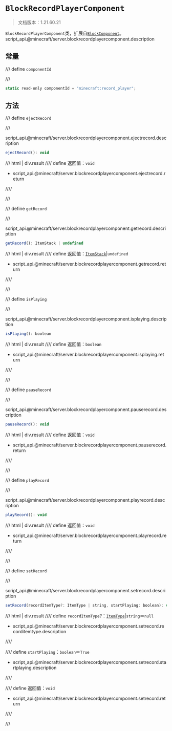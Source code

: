 # `BlockRecordPlayerComponent`

> 文档版本：1.21.60.21

`BlockRecordPlayerComponent`类，扩展自[`BlockComponent`](./blockcomponent.md)。script_api.@minecraft/server.blockrecordplayercomponent.description

## 常量

/// define
`componentId`


///

```js
static read-only componentId = "minecraft:record_player";
```


## 方法

/// define
`ejectRecord`


///

script_api.@minecraft/server.blockrecordplayercomponent.ejectrecord.description

```js
ejectRecord(): void
```

/// html | div.result
//// define
返回值：`void`

- script_api.@minecraft/server.blockrecordplayercomponent.ejectrecord.return


////

///


/// define
`getRecord`


///

script_api.@minecraft/server.blockrecordplayercomponent.getrecord.description

```js
getRecord(): ItemStack | undefined
```

/// html | div.result
//// define
返回值：[`ItemStack`](./itemstack.md)|`undefined`

- script_api.@minecraft/server.blockrecordplayercomponent.getrecord.return


////

///


/// define
`isPlaying`


///

script_api.@minecraft/server.blockrecordplayercomponent.isplaying.description

```js
isPlaying(): boolean
```

/// html | div.result
//// define
返回值：`boolean`

- script_api.@minecraft/server.blockrecordplayercomponent.isplaying.return


////

///


/// define
`pauseRecord`


///

script_api.@minecraft/server.blockrecordplayercomponent.pauserecord.description

```js
pauseRecord(): void
```

/// html | div.result
//// define
返回值：`void`

- script_api.@minecraft/server.blockrecordplayercomponent.pauserecord.return


////

///


/// define
`playRecord`


///

script_api.@minecraft/server.blockrecordplayercomponent.playrecord.description

```js
playRecord(): void
```

/// html | div.result
//// define
返回值：`void`

- script_api.@minecraft/server.blockrecordplayercomponent.playrecord.return


////

///


/// define
`setRecord`


///

script_api.@minecraft/server.blockrecordplayercomponent.setrecord.description

```js
setRecord(recordItemType?: ItemType | string, startPlaying: boolean): void
```

/// html | div.result
//// define
`recordItemType`?：[`ItemType`](./itemtype.md)|`string`＝`null`

- script_api.@minecraft/server.blockrecordplayercomponent.setrecord.recorditemtype.description


////

//// define
`startPlaying`：`boolean`＝`True`

- script_api.@minecraft/server.blockrecordplayercomponent.setrecord.startplaying.description


////

//// define
返回值：`void`

- script_api.@minecraft/server.blockrecordplayercomponent.setrecord.return


////

///

